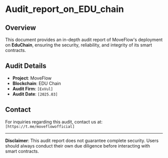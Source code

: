 # Audit_report_on_EDU_chain

## Overview
This document provides an in-depth audit report of MoveFlow's deployment on **EduChain**, ensuring the security, reliability, and integrity of its smart contracts.

## Audit Details
- **Project**: MoveFlow
- **Blockchain**: EDU Chain
- **Audit Firm**: `[ExVul]`
- **Audit Date**: `[2025.03]`

## Contact
For inquiries regarding this audit, contact us at: `[https://t.me/moveflowofficial]`

---

**Disclaimer**: This audit report does not guarantee complete security. Users should always conduct their own due diligence before interacting with smart contracts.
